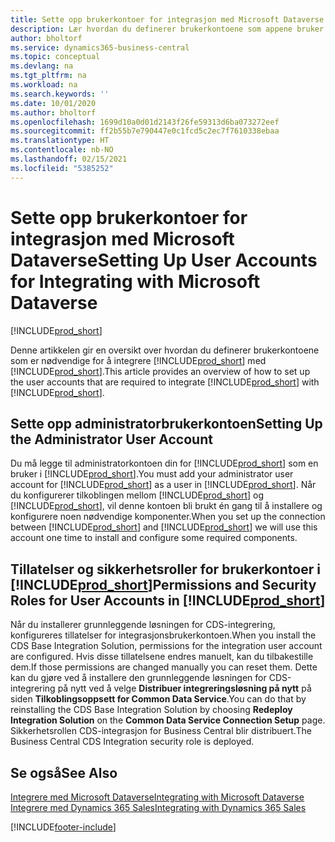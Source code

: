 ```yaml
---
title: Sette opp brukerkontoer for integrasjon med Microsoft Dataverse | Microsoft Docs
description: Lær hvordan du definerer brukerkontoene som appene bruker til å utveksle data, og som brukes til å få tilgang til og synkronisere data i appene.
author: bholtorf
ms.service: dynamics365-business-central
ms.topic: conceptual
ms.devlang: na
ms.tgt_pltfrm: na
ms.workload: na
ms.search.keywords: ''
ms.date: 10/01/2020
ms.author: bholtorf
ms.openlocfilehash: 1699d10a0d01d2143f26fe59313d6ba073272eef
ms.sourcegitcommit: ff2b55b7e790447e0c1fcd5c2ec7f7610338ebaa
ms.translationtype: HT
ms.contentlocale: nb-NO
ms.lasthandoff: 02/15/2021
ms.locfileid: "5385252"
---
```

# <a name="setting-up-user-accounts-for-integrating-with-microsoft-dataverse"></a><span data-ttu-id="bda09-103">Sette opp brukerkontoer for integrasjon med Microsoft Dataverse</span><span class="sxs-lookup"><span data-stu-id="bda09-103">Setting Up User Accounts for Integrating with Microsoft Dataverse</span></span>
[!INCLUDE[prod_short](includes/cc_data_platform_banner.md)]

<span data-ttu-id="bda09-104">Denne artikkelen gir en oversikt over hvordan du definerer brukerkontoene som er nødvendige for å integrere [!INCLUDE[prod_short](includes/cds_long_md.md)] med [!INCLUDE[prod_short](includes/prod_short.md)].</span><span class="sxs-lookup"><span data-stu-id="bda09-104">This article provides an overview of how to set up the user accounts that are required to integrate [!INCLUDE[prod_short](includes/cds_long_md.md)] with [!INCLUDE[prod_short](includes/prod_short.md)].</span></span>  

## <a name="setting-up-the-administrator-user-account"></a><span data-ttu-id="bda09-105">Sette opp administratorbrukerkontoen</span><span class="sxs-lookup"><span data-stu-id="bda09-105">Setting Up the Administrator User Account</span></span>
<span data-ttu-id="bda09-106">Du må legge til administratorkontoen din for [!INCLUDE[prod_short](includes/prod_short.md)] som en bruker i [!INCLUDE[prod_short](includes/cds_long_md.md)].</span><span class="sxs-lookup"><span data-stu-id="bda09-106">You must add your administrator user account for [!INCLUDE[prod_short](includes/prod_short.md)] as a user in [!INCLUDE[prod_short](includes/cds_long_md.md)].</span></span> <span data-ttu-id="bda09-107">Når du konfigurerer tilkoblingen mellom [!INCLUDE[prod_short](includes/prod_short.md)] og [!INCLUDE[prod_short](includes/cds_long_md.md)], vil denne kontoen bli brukt én gang til å installere og konfigurere noen nødvendige komponenter.</span><span class="sxs-lookup"><span data-stu-id="bda09-107">When you set up the connection between [!INCLUDE[prod_short](includes/prod_short.md)] and [!INCLUDE[prod_short](includes/cds_long_md.md)] we will use this account one time to install and configure some required components.</span></span> 

## <a name="permissions-and-security-roles-for-user-accounts-in-prod_short"></a><span data-ttu-id="bda09-108">Tillatelser og sikkerhetsroller for brukerkontoer i [!INCLUDE[prod_short](includes/cds_long_md.md)]</span><span class="sxs-lookup"><span data-stu-id="bda09-108">Permissions and Security Roles for User Accounts in [!INCLUDE[prod_short](includes/cds_long_md.md)]</span></span>
<span data-ttu-id="bda09-109">Når du installerer grunnleggende løsningen for CDS-integrering, konfigureres tillatelser for integrasjonsbrukerkontoen.</span><span class="sxs-lookup"><span data-stu-id="bda09-109">When you install the CDS Base Integration Solution, permissions for the integration user account are configured.</span></span> <span data-ttu-id="bda09-110">Hvis disse tillatelsene endres manuelt, kan du tilbakestille dem.</span><span class="sxs-lookup"><span data-stu-id="bda09-110">If those permissions are changed manually you can reset them.</span></span> <span data-ttu-id="bda09-111">Dette kan du gjøre ved å installere den grunnleggende løsningen for CDS-integrering på nytt ved å velge **Distribuer integreringsløsning på nytt** på siden **Tilkoblingsoppsett for Common Data Service**.</span><span class="sxs-lookup"><span data-stu-id="bda09-111">You can do that by reinstalling the CDS Base Integration Solution by choosing **Redeploy Integration Solution** on the **Common Data Service Connection Setup** page.</span></span> <span data-ttu-id="bda09-112">Sikkerhetsrollen CDS-integrasjon for Business Central blir distribuert.</span><span class="sxs-lookup"><span data-stu-id="bda09-112">The Business Central CDS Integration security role is deployed.</span></span>

<!--
The following tables list the minimum permissions for the user accounts in [!INCLUDE[prod_short](includes/cds_long_md.md)].

### Minimum Permissions for the Administrator
The following table displays the minimum permissions on each tab for each security role that is required for the administrator user.

##### Customization
|Security Role|Access Level|Dynamics NAV 2018 and Earlier|Business Central <br> October 2018|Business Central <br> April 2019|
|----|----|-----|----|----|
|Model Driven App|Global|||Read|
|Plugin Assembly|Global|Read|Read|Read|
|Plugin Type|Global|Read|Read|Read|
|Relationship|Global|||Read|
|SDK Message|Global|Read|Read|Read|
|SDK Message Proessing Step|Global|Read|Read|Read|
|SDK Message Proessing Step Image|Global|Read|Read|Read|
|System From|Global|||Write|

##### Custom Entities
|Security Role|Access Level|Dynamics NAV 2018 and Earlier|Business Central <br> October 2018|Business Central <br> April 2020|
|----|----|-----|----|----|
|Business Central Account Statistics|Global|Read|Read|Read|
|Business Central Connection|Global|Create, Read, Write, Delete|Create, Read, Write, Delete|Create, Read, Write, Delete|
|Post Configuration|Global|||Write|

### Minimum Permissions for automatically created [!INCLUDE[prod_short](includes/prod_short.md)] Integration application user
The following table displays the minimum permissions on each tab for each security role that is required for the automatically created [!INCLUDE[prod_short](includes/prod_short.md)] Integration application user.

##### Core Records
|Security Role|Access Level|Dynamics NAV 2018 and Earlier|Business Central <br> October 2018|Business Central <br> April 2019|
|----|----|-----|----|----|
|Account|Global|Create, Read, Write, Append, Append To, Assign|Create, Read, Write, Append, Append To, Assign|Create, Read, Write, Append, Append To, Assign|
|Action Card|Global||Read|Read|
|Connection|Global|Read|Read|Read|
|Contact|Global|Create, Read, Write, Append, Append To|Create, Read, Write, Append, Append To|Create, Read, Write, Append, Append To|
|Note|Global|||Create, Read, Write, Delete Append, Assign|
|Opportunity|Global||Create, Read, Write, Append, Append To|Create, Read, Write, Append, Append To|
|Post|Global|||Create, Read, Append To|
|User Entity UI|User|Create, Read, Write|Create, Read, Write|Create, Read, Write|

##### Sales
|Security Role|Access Level|Dynamics NAV 2018 and Earlier|Business Central <br> October 2018|Business Central <br> April 2019|
|----|----|-----|----|----|
|Invoice|Global|Create, Read, Write, Append, Append To|Create, Read, Write, Append, Append To|Create, Read, Write, Append, Append To|
|Order|Global|Read, Write, Append To|Read, Write, Append To|Read, Write, Append, Append To, Assign|
|Product|Global|Create, Read, Write, Append, Append To|Create, Read, Write, Append, Append To|Create, Read, Write, Append, Append To|
|Property|Global|Read|Read|Read|
|Property Association|Global|Read|Read|Read|
|Property Option Set Item|Global|Read|Read|Read|
|Quote|Global|Read|Read|Read|

##### Service
|Security Role|Access Level|Dynamics NAV 2018 and Earlier|Business Central <br> October 2018|Business Central <br> April 2019|
|----|----|-----|----|----|
|Case|Global|Read|Read|Read|

##### Business Management
|Security Role|Access Level|Dynamics NAV 2018 and Earlier|Business Central <br> October 2018|Business Central <br> April 2019|
|----|----|-----|----|----|
|Currency|Global|Create, Read, Write|Create, Read, Write|Create, Read, Write|
|Organization|Global|Read, Write|Read, Write|Read, Write|
|Security Role|Global|||Read|
|User|Global|Create, Read, Write, Append, Append To|Create, Read, Write, Append, Append To|Create, Read, Write, Append, Append To|
|User Settings|Global|Create, Read, Write, Delete, Append To|Create, Read, Write, Delete, Append To|Create, Read, Write, Delete, Append To|
|Act on Behalf of Another User|Global|Yes|Yes|Yes|

##### Customization
|Security Role|Access Level|Dynamics NAV 2018 and Earlier|Business Central <br> October 2018|Business Central <br> April 2019|
|----|----|-----|----|----|
|Field|Global||Read|Read|
|Plug-in Assembly|Global|Read|Read|Read|
|Plug-in Type|Global|Read|Read|Read|
|SDK Message|Global|Read|Read|Read|
|SDK Message Processing Step|Global|Read|Read|Read|
|Web Resource|Global|Read|Read|Read|

##### Custom Entities
|Security Role|Access Level|Dynamics NAV 2018 and Earlier|Business Central <br> October 2018|Business Central <br> April 2019|
|----|----|-----|----|----|
|Dynamics 365 Business Central Account Statistics|Global|Create, Read, Write, Append To|Create, Read, Write, Append To|Create, Read, Write, Append To|
|Dynamics 365 Business Central Connection|Global|Read|Read|Read|

### Product Availability User
You can allow sales people to view inventory levels for the items they sell by granting them the permissions described in the following table.

##### Custom Entities
|Security Role|Access Level|Dynamics NAV 2018 and Earlier|Business Central <br> October 2018|Business Central <br> April 2019|
|----|----|-----|----|----|
|Dynamics 365 Business Central Account Statistics|Global|Create, Read, Write, Append To|Create, Read, Write, Append To|Create, Read, Write, Append To|
|Dynamics 365 Business Central Connection|Global|Read|Read|Read|

-->

## <a name="see-also"></a><span data-ttu-id="bda09-113">Se også</span><span class="sxs-lookup"><span data-stu-id="bda09-113">See Also</span></span>  
[<span data-ttu-id="bda09-114">Integrere med Microsoft Dataverse</span><span class="sxs-lookup"><span data-stu-id="bda09-114">Integrating with Microsoft Dataverse</span></span>](admin-common-data-service.md)  
[<span data-ttu-id="bda09-115">Integrere med Dynamics 365 Sales</span><span class="sxs-lookup"><span data-stu-id="bda09-115">Integrating with Dynamics 365 Sales</span></span>](admin-prepare-dynamics-365-for-sales-for-integration.md)  


[!INCLUDE[footer-include](includes/footer-banner.md)]
